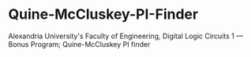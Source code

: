 # Quine-McCluskey-PI-Finder
Alexandria University's Faculty of Engineering, Digital Logic Circuits 1 — Bonus Program; Quine-McCluskey PI finder
